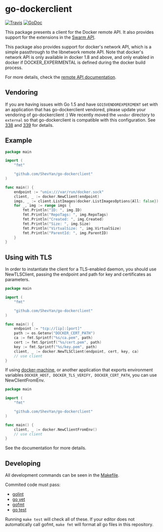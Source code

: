 # go-dockerclient

[![Travis](https://img.shields.io/travis/ShevYan/go-dockerclient.svg?style=flat-square)](https://travis-ci.org/ShevYan/go-dockerclient)
[![GoDoc](https://img.shields.io/badge/api-Godoc-blue.svg?style=flat-square)](https://godoc.org/github.com/ShevYan/go-dockerclient)

This package presents a client for the Docker remote API. It also provides
support for the extensions in the [Swarm API](https://docs.docker.com/swarm/api/swarm-api/).

This package also provides support for docker's network API, which is a simple
passthrough to the libnetwork remote API.  Note that docker's network API is
only available in docker 1.8 and above, and only enabled in docker if
DOCKER_EXPERIMENTAL is defined during the docker build process.

For more details, check the [remote API documentation](http://docs.docker.com/engine/reference/api/docker_remote_api/).

## Vendoring

If you are having issues with Go 1.5 and have `GO15VENDOREXPERIMENT` set with an application that has go-dockerclient vendored,
please update your vendoring of go-dockerclient :) We recently moved the `vendor` directory to `external` so that go-dockerclient
is compatible with this configuration. See [338](https://github.com/ShevYan/go-dockerclient/issues/338) and [339](https://github.com/ShevYan/go-dockerclient/pull/339)
for details.

## Example

```go
package main

import (
	"fmt"

	"github.com/ShevYan/go-dockerclient"
)

func main() {
	endpoint := "unix:///var/run/docker.sock"
	client, _ := docker.NewClient(endpoint)
	imgs, _ := client.ListImages(docker.ListImagesOptions{All: false})
	for _, img := range imgs {
		fmt.Println("ID: ", img.ID)
		fmt.Println("RepoTags: ", img.RepoTags)
		fmt.Println("Created: ", img.Created)
		fmt.Println("Size: ", img.Size)
		fmt.Println("VirtualSize: ", img.VirtualSize)
		fmt.Println("ParentId: ", img.ParentID)
	}
}
```

## Using with TLS

In order to instantiate the client for a TLS-enabled daemon, you should use NewTLSClient, passing the endpoint and path for key and certificates as parameters.

```go
package main

import (
	"fmt"

	"github.com/ShevYan/go-dockerclient"
)

func main() {
	endpoint := "tcp://[ip]:[port]"
	path := os.Getenv("DOCKER_CERT_PATH")
	ca := fmt.Sprintf("%s/ca.pem", path)
	cert := fmt.Sprintf("%s/cert.pem", path)
	key := fmt.Sprintf("%s/key.pem", path)
	client, _ := docker.NewTLSClient(endpoint, cert, key, ca)
	// use client
}
```

If using [docker-machine](https://docs.docker.com/machine/), or another application that exports environment variables
`DOCKER_HOST, DOCKER_TLS_VERIFY, DOCKER_CERT_PATH`, you can use NewClientFromEnv.


```go
package main

import (
	"fmt"

	"github.com/ShevYan/go-dockerclient"
)

func main() {
	client, _ := docker.NewClientFromEnv()
	// use client
}
```

See the documentation for more details.

## Developing

All development commands can be seen in the [Makefile](Makefile).

Commited code must pass:

* [golint](https://github.com/golang/lint)
* [go vet](https://godoc.org/golang.org/x/tools/cmd/vet)
* [gofmt](https://golang.org/cmd/gofmt)
* [go test](https://golang.org/cmd/go/#hdr-Test_packages)

Running `make test` will check all of these. If your editor does not automatically call gofmt, `make fmt` will format all go files in this repository.
